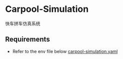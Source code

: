 # Carpool-Simulation
快车拼车仿真系统

## Requirements
- Refer to the env file below
[carpool-simulation.yaml](https://github.com/JiahuiSun/Carpool-Simulation/carpool-simulation.yaml)



